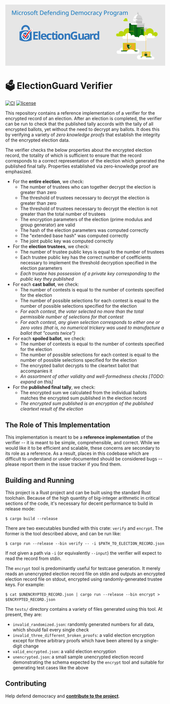 ![Microsoft Defending Democracy Program: ElectionGuard](images/electionguard-banner.svg)

#  🗳️ ElectionGuard Verifier

[![CI](https://github.com/microsoft/electionguard-verifier/actions/workflows/ci.yml/badge.svg)](https://github.com/microsoft/electionguard-verifier/actions/workflows/ci.yml)
[![license](https://img.shields.io/github/license/microsoft/electionguard-verifier)](LICENSE)

This repository contains a reference implementation of a verifier for the
encrypted record of an election. After an election is completed, the verifier
can be run to check that the published tally accords with the tally of all
encrypted ballots, yet without the need to decrypt any ballots. It does this by
verifying a variety of *zero knowledge proofs* that establish the integrity of
the encrypted election data.

The verifier checks the below properties about the encrypted election record,
the totality of which is sufficient to ensure that the record corresponds to a
correct representation of the election which generated the published final
tally. Properties established via zero-knowledge proof are emphasized.

- For the **entire election**, we check:
  + The number of trustees who can together decrypt the election is greater than
    zero
  + The threshold of trustees necessary to decrypt the election is greater than
    zero
  + The threshold of trustees necessary to decrypt the election is not greater
    than the total number of trustees
  + The encryption parameters of the election (prime modulus and group
    generator) are valid
  + The hash of the election parameters was computed correctly
  + The "extended base hash" was computed correctly
  + The joint public key was computed correctly
- For the **election trustees**, we check:
  + The number of trustee public keys is equal to the number of trustees
  + Each trustee public key has the correct number of coefficients necessary to
    implement the threshold decryption specified in the election parameters
  + *Each trustee has possession of a private key corresponding to the public
    key they published*
- For each **cast ballot**, we check:
  + The number of contests is equal to the number of contests specified for the
    election
  + The number of possible selections for each contest is equal to the number of
    possible selections specified for the election
  + *For each contest, the voter selected no more than the total permissible
    number of selections for that contest*
  + *For each contest, any given selection corresponds to either one or zero
    votes (that is, no numerical trickery was used to manufacture a ballot that
    "counts twice")*
- For each **spoiled ballot**, we check:
  + The number of contests is equal to the number of contests specified for the
    election
  + The number of possible selections for each contest is equal to the number of
    possible selections specified for the election
  + The encrypted ballot decrypts to the cleartext ballot that accompanies it
  + *An assortment of other validity and well-formedness checks [TODO: expand on
    this]*
- For the **published final tally**, we check:
  + The encrypted sum we calculated from the individual ballots matches the
    encrypted sum published in the election record
  + *The encrypted sum published is an encryption of the published cleartext
    result of the election*

## The Role of This Implementation


This implementation is meant to be a **reference implementation** of the
verifier -- it is meant to be simple, comprehensible, and correct. While we would
like it to be efficient and scalable, these concerns are secondary to its role
as a reference. As a result, places in this codebase which are difficult to
understand or under-documented should be considered bugs -- please report them in
the issue tracker if you find them.

## Building and Running

This project is a Rust project and can be built using the standard Rust
toolchain. Because of the high quantity of big-integer arithmetic in critical
sections of the code, it's necessary for decent performance to build in release
mode:

```
$ cargo build --release
```

There are two executables bundled with this crate: `verify` and `encrypt`. The
former is the tool described above, and can be run like:

```
$ cargo run --release --bin verify -- -i $PATH_TO_ELECTION_RECORD.json
```

If not given a path via `-i` (or equivalently `--input`) the verifier will
expect to read the record from stdin.

The `encrypt` tool is predominantly useful for testcase generation. It merely
reads an unencrypted election record file on stdin and outputs an encrypted
election record file on stdout, encrypted using randomly-generated trustee keys.
For example:

```
$ cat $UNENCRYPTED_RECORD.json | cargo run --release --bin encrypt > $ENCRYPTED_RECORD.json
```

The `tests/` directory contains a variety of files generated using this tool. At
present, they are:

- `invalid_randomized.json`: randomly generated numbers for all data, which
  should fail every single check
- `invalid_three_different_broken_proofs`: a valid election encryption except
  for three arbitrary proofs which have been altered by a single-digit change
- `valid_encrypted.json`: a valid election encryption
- `unencrypted.json`: a small sample unencrypted election record demonstrating
  the schema expected by the `encrypt` tool and suitable for generating test
  cases like the above

## Contributing
Help defend democracy and **[contribute to the project][]**.

[Code of Conduct]: CODE_OF_CONDUCT.md
[Contribute to the project]: CONTRIBUTING.md